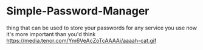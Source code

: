 # Simple-Password-Manager
thing that can be used to store your passwords for any service you use
now it's more important than you'd think
https://media.tenor.com/Ym6VeAcZoTcAAAAi/aaaah-cat.gif
